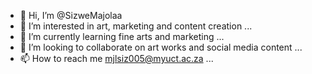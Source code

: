 - 👋 Hi, I’m @SizweMajolaa
- 👀 I’m interested in art, marketing and content creation ...
- 🌱 I’m currently learning fine arts and marketing ...
- 💞️ I’m looking to collaborate on art works and social media content ...
- 📫 How to reach me mjlsiz005@myuct.ac.za ...

<!---
SizweMajolaa/SizweMajolaa is a ✨ special ✨ repository because its `README.md` (this file) appears on your GitHub profile.
You can click the Preview link to take a look at your changes.
--->
